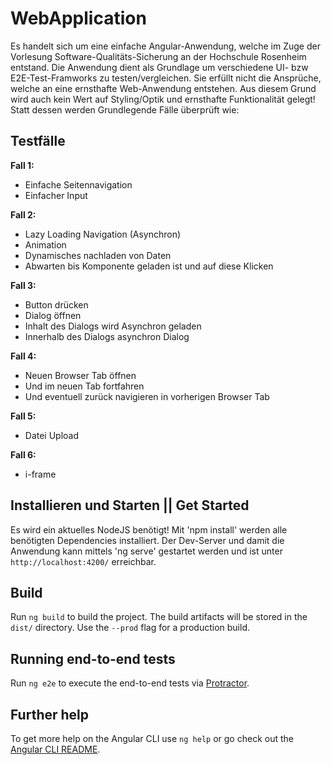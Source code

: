 # WebApplication

Es handelt sich um eine einfache Angular-Anwendung, welche im Zuge der Vorlesung Software-Qualitäts-Sicherung an der Hochschule Rosenheim entstand.
Die Anwendung dient als Grundlage um verschiedene UI- bzw E2E-Test-Framworks zu testen/vergleichen.
Sie erfüllt nicht die Ansprüche, welche an eine ernsthafte Web-Anwendung entstehen.
Aus diesem Grund wird auch kein Wert auf Styling/Optik und ernsthafte Funktionalität gelegt!
Statt dessen werden Grundlegende Fälle überprüft wie:

## Testfälle

**Fall 1:**
- Einfache Seitennavigation
- Einfacher Input

**Fall 2:**
- Lazy Loading Navigation (Asynchron)
- Animation
- Dynamisches nachladen von Daten
- Abwarten bis Komponente geladen ist und auf diese Klicken 

**Fall 3:**
- Button drücken
- Dialog öffnen
- Inhalt des Dialogs wird Asynchron geladen
- Innerhalb des Dialogs asynchron Dialog

**Fall 4:**
- Neuen Browser Tab öffnen
- Und im neuen Tab fortfahren
- Und eventuell zurück navigieren in vorherigen Browser Tab

**Fall 5:**
- Datei Upload

**Fall 6:**
- i-frame

## Installieren und Starten || Get Started

Es wird ein aktuelles NodeJS benötigt!
Mit 'npm install' werden alle benötigten Dependencies installiert.
Der Dev-Server und damit die Anwendung kann mittels 'ng serve' gestartet werden und ist unter `http://localhost:4200/` erreichbar.

## Build

Run `ng build` to build the project. The build artifacts will be stored in the `dist/` directory. Use the `--prod` flag for a production build.

## Running end-to-end tests

Run `ng e2e` to execute the end-to-end tests via [Protractor](http://www.protractortest.org/).

## Further help

To get more help on the Angular CLI use `ng help` or go check out the [Angular CLI README](https://github.com/angular/angular-cli/blob/master/README.md).




